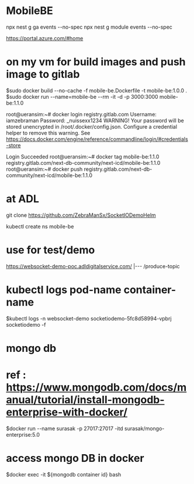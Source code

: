 # MobileBE

npx nest g ga events --no-spec 
npx nest g module events --no-spec

  
https://portal.azure.com/#home


# on my vm for build images and push image to gitlab 

$sudo docker build --no-cache -f mobile-be.Dockerfile -t mobile-be:1.0.0 .
$sudo docker run --name=mobile-be --rm -it -d -p 3000:3000 mobile-be:1.1.0

root@ueransim:~# docker login registry.gitlab.com
Username: iamzebraman
Password: _nuissexx1234
WARNING! Your password will be stored unencrypted in /root/.docker/config.json.
Configure a credential helper to remove this warning. See
https://docs.docker.com/engine/reference/commandline/login/#credentials-store

Login Succeeded
root@ueransim:~# docker tag mobile-be:1.1.0  registry.gitlab.com/next-db-community/next-icd/mobile-be:1.1.0
root@ueransim:~# docker push registry.gitlab.com/next-db-community/next-icd/mobile-be:1.1.0

# at ADL
git clone https://github.com/ZebraManSx/SocketIODemoHelm

kubectl create ns mobile-be

# use for test/demo
https://websocket-demo-poc.adldigitalservice.com/
    |--- /produce-topic 

 
# kubectl logs pod-name container-name
$kubectl logs -n websocket-demo socketiodemo-5fc8d58994-vpbrj socketiodemo -f

# mongo db
# ref : https://www.mongodb.com/docs/manual/tutorial/install-mongodb-enterprise-with-docker/

$docker run --name surasak -p 27017:27017 -itd surasak/mongo-enterprise:5.0

# access mongo DB in docker 
$docker exec -it ${mongodb container id} bash

